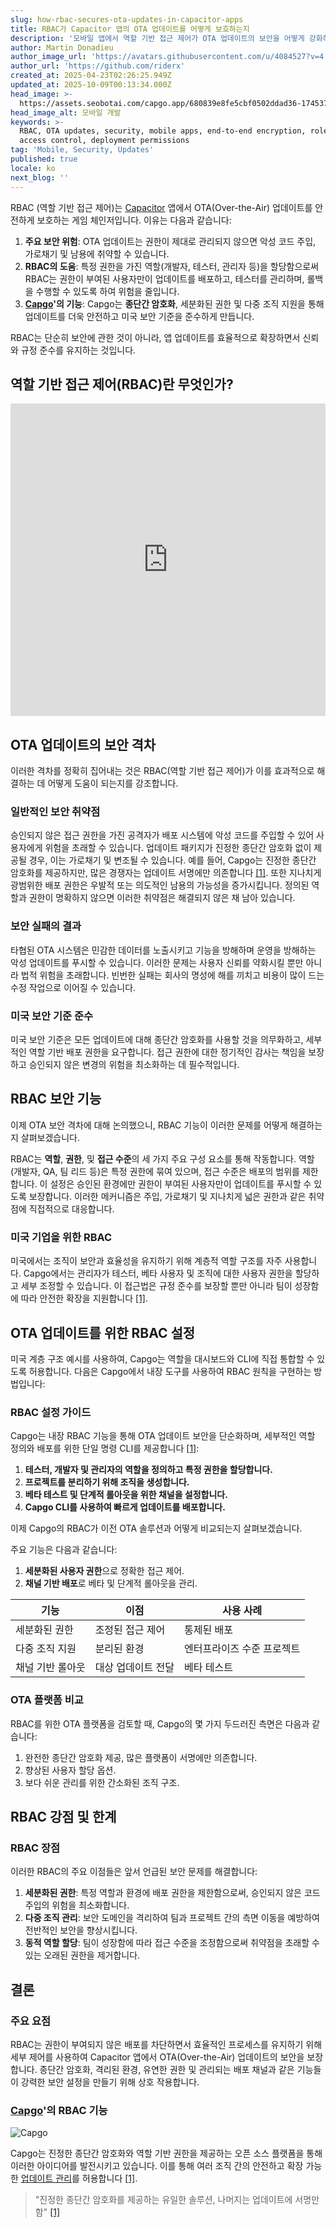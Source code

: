```yaml
---
slug: how-rbac-secures-ota-updates-in-capacitor-apps
title: RBAC가 Capacitor 앱의 OTA 업데이트를 어떻게 보호하는지
description: '모바일 앱에서 역할 기반 접근 제어가 OTA 업데이트의 보안을 어떻게 강화하는지 배우고, 취약점을 보호하며 준수를 보장합니다.'
author: Martin Donadieu
author_image_url: 'https://avatars.githubusercontent.com/u/4084527?v=4'
author_url: 'https://github.com/riderx'
created_at: 2025-04-23T02:26:25.949Z
updated_at: 2025-10-09T00:13:34.000Z
head_image: >-
  https://assets.seobotai.com/capgo.app/680839e8fe5cbf0502ddad36-1745375221230.jpg
head_image_alt: 모바일 개발
keywords: >-
  RBAC, OTA updates, security, mobile apps, end-to-end encryption, role-based
  access control, deployment permissions
tag: 'Mobile, Security, Updates'
published: true
locale: ko
next_blog: ''
---
```

RBAC (역할 기반 접근 제어)는 [Capacitor](https://capacitorjs.com/) 앱에서 OTA(Over-the-Air) 업데이트를 안전하게 보호하는 게임 체인저입니다. 이유는 다음과 같습니다:

1. **주요 보안 위험**: OTA 업데이트는 권한이 제대로 관리되지 않으면 악성 코드 주입, 가로채기 및 남용에 취약할 수 있습니다.
2. **RBAC의 도움**: 특정 권한을 가진 역할(개발자, 테스터, 관리자 등)을 할당함으로써 RBAC는 권한이 부여된 사용자만이 업데이트를 배포하고, 테스터를 관리하며, 롤백을 수행할 수 있도록 하여 위험을 줄입니다.
3. **[Capgo](https://capgo.app/)'의 기능**: Capgo는 **종단간 암호화**, 세분화된 권한 및 다중 조직 지원을 통해 업데이트를 더욱 안전하고 미국 보안 기준을 준수하게 만듭니다.

RBAC는 단순히 보안에 관한 것이 아니라, 앱 업데이트를 효율적으로 확장하면서 신뢰와 규정 준수를 유지하는 것입니다.

## 역할 기반 접근 제어(RBAC)란 무엇인가?

<iframe src="https://www.youtube.com/embed/-aPHg0uRYUI" aria-label="YouTube video player" frameborder="0" allow="accelerometer; autoplay; clipboard-write; encrypted-media; gyroscope; picture-in-picture; web-share" referrerpolicy="strict-origin-when-cross-origin" style="width: 100%; height: 500px;" allowfullscreen></iframe>

## OTA 업데이트의 보안 격차

이러한 격차를 정확히 집어내는 것은 RBAC(역할 기반 접근 제어)가 이를 효과적으로 해결하는 데 어떻게 도움이 되는지를 강조합니다.

### 일반적인 보안 취약점

승인되지 않은 접근 권한을 가진 공격자가 배포 시스템에 악성 코드를 주입할 수 있어 사용자에게 위험을 초래할 수 있습니다. 업데이트 패키지가 진정한 종단간 암호화 없이 제공될 경우, 이는 가로채기 및 변조될 수 있습니다. 예를 들어, Capgo는 진정한 종단간 암호화를 제공하지만, 많은 경쟁자는 업데이트 서명에만 의존합니다 [\[1\]](https://capgo.app/). 또한 지나치게 광범위한 배포 권한은 우발적 또는 의도적인 남용의 가능성을 증가시킵니다. 정의된 역할과 권한이 명확하지 않으면 이러한 취약점은 해결되지 않은 채 남아 있습니다.

### 보안 실패의 결과

타협된 OTA 시스템은 민감한 데이터를 노출시키고 기능을 방해하며 운영을 방해하는 악성 업데이트를 푸시할 수 있습니다. 이러한 문제는 사용자 신뢰를 약화시킬 뿐만 아니라 법적 위험을 초래합니다. 빈번한 실패는 회사의 명성에 해를 끼치고 비용이 많이 드는 수정 작업으로 이어질 수 있습니다.

### 미국 보안 기준 준수

미국 보안 기준은 모든 업데이트에 대해 종단간 암호화를 사용할 것을 의무화하고, 세부적인 역할 기반 배포 권한을 요구합니다. 접근 권한에 대한 정기적인 감사는 책임을 보장하고 승인되지 않은 변경의 위험을 최소화하는 데 필수적입니다.

## RBAC 보안 기능

이제 OTA 보안 격차에 대해 논의했으니, RBAC 기능이 이러한 문제를 어떻게 해결하는지 살펴보겠습니다.

RBAC는 **역할**, **권한**, 및 **접근 수준**의 세 가지 주요 구성 요소를 통해 작동합니다. 역할(개발자, QA, 팀 리드 등)은 특정 권한에 묶여 있으며, 접근 수준은 배포의 범위를 제한합니다. 이 설정은 승인된 환경에만 권한이 부여된 사용자만이 업데이트를 푸시할 수 있도록 보장합니다. 이러한 메커니즘은 주입, 가로채기 및 지나치게 넓은 권한과 같은 취약점에 직접적으로 대응합니다.

### 미국 기업을 위한 RBAC

미국에서는 조직이 보안과 효율성을 유지하기 위해 계층적 역할 구조를 자주 사용합니다. Capgo에서는 관리자가 테스터, 베타 사용자 및 조직에 대한 사용자 권한을 할당하고 세부 조정할 수 있습니다. 이 접근법은 규정 준수를 보장할 뿐만 아니라 팀이 성장함에 따라 안전한 확장을 지원합니다 [\[1\]](https://capgo.app/).

## OTA 업데이트를 위한 RBAC 설정

미국 계층 구조 예시를 사용하여, Capgo는 역할을 대시보드와 CLI에 직접 통합할 수 있도록 허용합니다. 다음은 Capgo에서 내장 도구를 사용하여 RBAC 원칙을 구현하는 방법입니다:

### RBAC 설정 가이드

Capgo는 내장 RBAC 기능을 통해 OTA 업데이트 보안을 단순화하며, 세부적인 역할 정의와 배포를 위한 단일 명령 CLI를 제공합니다 [\[1\]](https://capgo.app/):

1. **테스터, 개발자 및 관리자의 역할을 정의하고 특정 권한을 할당합니다.**
2. **프로젝트를 분리하기 위해 조직을 생성합니다.**
3. **베타 테스트 및 단계적 롤아웃을 위한 채널을 설정합니다.**
4. **Capgo CLI를 사용하여 빠르게 업데이트를 배포합니다.**

이제 Capgo의 RBAC가 이전 OTA 솔루션과 어떻게 비교되는지 살펴보겠습니다.

주요 기능은 다음과 같습니다:

1. **세분화된 사용자 권한**으로 정확한 접근 제어.
2. **채널 기반 배포**로 베타 및 단계적 롤아웃을 관리.

| 기능 | 이점 | 사용 사례 |
| --- | --- | --- |
| 세분화된 권한 | 조정된 접근 제어 | 통제된 배포 |
| 다중 조직 지원 | 분리된 환경 | 엔터프라이즈 수준 프로젝트 |
| 채널 기반 롤아웃 | 대상 업데이트 전달 | 베타 테스트 |

### OTA 플랫폼 비교

RBAC를 위한 OTA 플랫폼을 검토할 때, Capgo의 몇 가지 두드러진 측면은 다음과 같습니다:

1. 완전한 종단간 암호화 제공, 많은 플랫폼이 서명에만 의존합니다.
2. 향상된 사용자 할당 옵션.
3. 보다 쉬운 관리를 위한 간소화된 조직 구조.

## RBAC 강점 및 한계

### RBAC 장점

이러한 RBAC의 주요 이점들은 앞서 언급된 보안 문제를 해결합니다:

1. **세분화된 권한**: 특정 역할과 환경에 배포 권한을 제한함으로써, 승인되지 않은 코드 주입의 위험을 최소화합니다.
2. **다중 조직 관리**: 보안 도메인을 격리하여 팀과 프로젝트 간의 측면 이동을 예방하여 전반적인 보안을 향상시킵니다.
3. **동적 역할 할당**: 팀이 성장함에 따라 접근 수준을 조정함으로써 취약점을 초래할 수 있는 오래된 권한을 제거합니다.

## 결론

### 주요 요점

RBAC는 권한이 부여되지 않은 배포를 차단하면서 효율적인 프로세스를 유지하기 위해 세부 제어를 사용하여 Capacitor 앱에서 OTA(Over-the-Air) 업데이트의 보안을 보장합니다. 종단간 암호화, 격리된 환경, 유연한 권한 및 관리되는 배포 채널과 같은 기능들이 강력한 보안 설정을 만들기 위해 상호 작용합니다.

### [Capgo](https://capgo.app/)'의 RBAC 기능

![Capgo](https://assets.seobotai.com/capgo.app/680839e8fe5cbf0502ddad36/95506b8280be0626e7b237b754ba8f1b.jpg)

Capgo는 진정한 종단간 암호화와 역할 기반 권한을 제공하는 오픈 소스 플랫폼을 통해 이러한 아이디어를 발전시키고 있습니다. 이를 통해 여러 조직 간의 안전하고 확장 가능한 [업데이트 관리](https://capgo.app/docs/plugin/cloud-mode/manual-update/)를 허용합니다 [\[1\]](https://capgo.app/).

> "진정한 종단간 암호화를 제공하는 유일한 솔루션, 나머지는 업데이트에 서명만 함" [\[1\]](https://capgo.app/)
